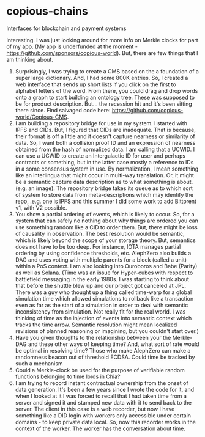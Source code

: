 # copious-chains

 Interfaces for blockchain and payment systems



Interesting. I was just looking around for more info on Merkle clocks for part of my app. (My app is underfunded at the moment - https://github.com/sponsors/copious-world). But, there are few things that I am thinking about. 

1. Surprisingly, I was trying to create a CMS based on the a foundation of a super large dictionary. And, I had some 800K entries. So, I created a web interface that sends up short lists if you click on the first to alphabet letters of the word. From there, you could drag and drop words onto a graph to start building an ontology tree. These was supposed to be for product description. But... the recession hit and it's been sitting there since. Find salvaged code here: https://github.com/copious-world/Copious-CMS.
2. I am building a repository bridge for use in my system. I started with IPFS and CIDs. But, I figured that CIDs are inadequate. That is because, their format is off a little and it doesn't capture nearness or similarity of data. So, I want both a collision proof ID and an expression of nearness obtained from the hash of normalized data. I am calling that a UCWID.  I can use a UCWID to create an Intergalactic ID for user and perhaps contracts or something, but in the latter case mostly a reference to IDs in a some consensus system in use. By normalization, I mean something like an interlingua  that might occur in multi-way translation. Or, it might be a semantic capture data description as to what something is about. (e.g. an image). The repository bridge takes its queue as to which sort of system to store data from meta-descriptions which may identify the repo, .e.g. one is IPFS and this summer I did some work to add Bittorent v1, with V2 possible.
3. You show a partial ordering of events, which is likely to occur. So, for a system that can safely no nothing about why things are ordered you can use something random like a CID to order them. But, there might be loss of causality in observation. The best resolution would be semantic, which is likely beyond the scope of your storage theory. But, semantics does not have to be too deep. For instance, IOTA manages partial ordering by using confidence thresholds, etc.  AlephZero also builds a DAG and uses voting with multiple parents for a block (called a unit) within a PoS context. I am also looking into Ouroboros and Babe (Parity) as well as Solana. (Time was an issue for Hyper-cubes with respect to battlefield messaging in the early 1980s. I was starting to think about that before the shuttle blew up and our project got canceled at JPL. There was a guy who thought up a thing called time-warp for a global simulation time which allowed simulations to rollback like a transaction even as far as the start of a simulation in order to deal with semantic inconsistency from simulation. Not really fit for the real world. I was thinking of time as the injection of events into semantic context which tracks the time arrow. Semantic resolution might mean localized revisions of planned reasoning or imagining, but you couldn't start over.)
4. Have you given thoughts to the relationship between your the Merkle-DAG and these other ways of keeping time? And, what sort of rate would be optimal in resolving time? Those who make AlephZero can make a randomness beacon out of threshold ECDSA. Could time be tracked by such a mechanism
5. Could a Merkle-clock be used for the purpose of verifiable random functions belonging to time lords in Chia? 
6. I am trying to record instant contractual ownership from the onset of data generation. It's been a few years since I wrote the code for it, and when I looked at it I was forced to recall that I had taken time from a server and signed it and stamped new data with it to send back to the server. The client in this case is a web recorder, but now I have something like a DID login with workers only accessible under certain domains - to keep private data local. So, now this recorder works in the context of the worker. The worker has the conversation about time.


